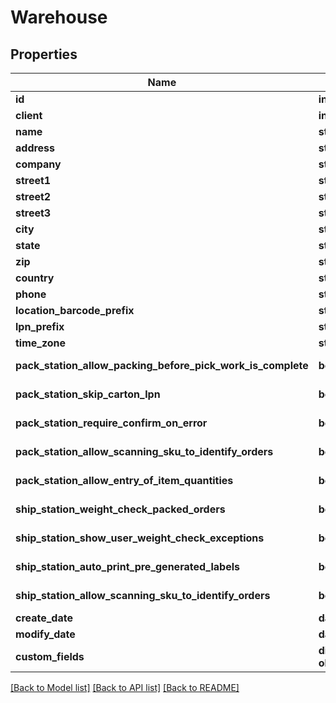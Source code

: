 # Warehouse

## Properties
Name | Type | Description | Notes
------------ | ------------- | ------------- | -------------
**id** | **int** |  | [optional] 
**client** | **int** |  | 
**name** | **str** |  | 
**address** | **str** |  | [optional] 
**company** | **str** |  | 
**street1** | **str** |  | 
**street2** | **str** |  | [optional] 
**street3** | **str** |  | [optional] 
**city** | **str** |  | 
**state** | **str** |  | [optional] 
**zip** | **str** |  | 
**country** | **str** |  | 
**phone** | **str** |  | 
**location_barcode_prefix** | **str** |  | [optional] 
**lpn_prefix** | **str** |  | [optional] 
**time_zone** | **str** |  | [optional] 
**pack_station_allow_packing_before_pick_work_is_complete** | **bool** |  | [default to False]
**pack_station_skip_carton_lpn** | **bool** |  | [default to False]
**pack_station_require_confirm_on_error** | **bool** |  | [default to False]
**pack_station_allow_scanning_sku_to_identify_orders** | **bool** |  | [default to False]
**pack_station_allow_entry_of_item_quantities** | **bool** |  | [default to False]
**ship_station_weight_check_packed_orders** | **bool** |  | [default to False]
**ship_station_show_user_weight_check_exceptions** | **bool** |  | [default to False]
**ship_station_auto_print_pre_generated_labels** | **bool** |  | [default to False]
**ship_station_allow_scanning_sku_to_identify_orders** | **bool** |  | [default to False]
**create_date** | **datetime** |  | [optional] 
**modify_date** | **datetime** |  | [optional] 
**custom_fields** | **dict(str, object)** |  | [optional] 

[[Back to Model list]](../README.md#documentation-for-models) [[Back to API list]](../README.md#documentation-for-api-endpoints) [[Back to README]](../README.md)


